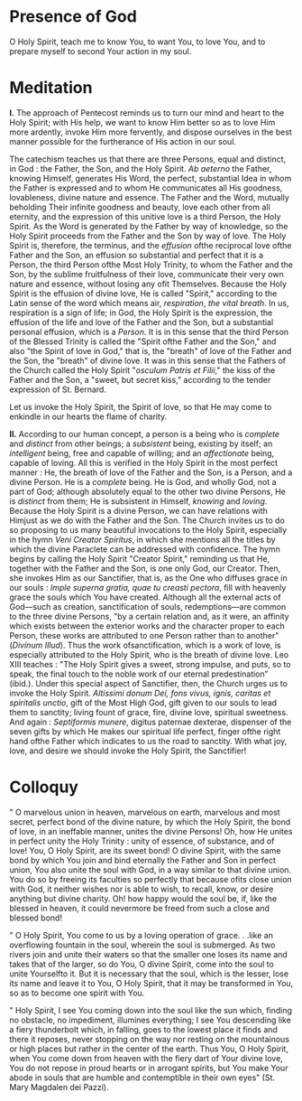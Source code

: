 # Presence of God

O Holy Spirit, teach me to know You, to want You, to love You, and to prepare myself to second Your action in my soul.

# Meditation

**I.** The approach of Pentecost reminds us to turn our mind and heart to the Holy Spirit; with His help, we want to know Him better so as to love Him more ardently, invoke Him more fervently, and dispose ourselves in the best manner possible for the furtherance of His action in our soul.

The catechism teaches us that there are three Persons, equal and distinct, in God : the Father, the Son, and the Holy Spirit. *Ab aeterno* the Father, knowing Himself, generates His Word, the perfect, substantial Idea in whom the Father is expressed and to whom He communicates all His goodness, lovableness, divine nature and essence. The Father and the Word, mutually beholding Their infinite goodness and beauty, love each other from all eternity, and the expression of this unitive love is a third Person, the Holy Spirit. As the Word is generated by the Father by way of knowledge, so the Holy Spirit proceeds from the Father and the Son by way of love. The Holy Spirit is, therefore, the terminus, and the *effusion* ofthe reciprocal love ofthe Father and the Son, an effusion so substantial and perfect that it is a Person, the third Person ofthe Most Holy Trinity, to whom the Father and the Son, by the sublime fruitfulness of their love, communicate their very own nature and essence, without losing any ofit Themselves. Because the Holy Spirit is the effusion of divine love, He is called "Spirit," according to the Latin sense of the word which means air, *respiration*, *the vital breath*. In us, respiration is a sign of life; in God, the Holy Spirit is the expression, the effusion of the life and love of the Father and the Son, but a substantial personal effusion, which is a *Person*. It is in this sense that the third Person of the Blessed Trinity is called the "Spirit ofthe Father and the Son," and also "the Spirit of love in God," that is, the "breath" of love of the Father and the Son, the "breath" of divine love. It was in this sense that the Fathers of the Church called the Holy Spirit "*osculum Patris et Filii*," the kiss of the Father and the Son, a "sweet, but secret kiss," according to the tender expression of St. Bernard.

Let us invoke the Holy Spirit, the Spirit of love, so that He may come to enkindle in our hearts the flame of charity.

**II.** According to our human concept, a person is a being who is *complete* and *distinct* from other beings; a *subsistent* being, existing by itself; an *intelligent* being, free and capable of willing; and an *affectionate* being, capable of loving. All this is verified in the Holy Spirit in the most perfect manner : He, the breath of love of the Father and the Son, is a Person, and a divine Person. He is a *complete* being. He is God, and wholly God, not a part of God; although absolutely equal to the other two divine Persons, He is *distinct* from them; He is subsistent in Himself, *knowing* and *loving*. Because the Holy Spirit is a divine Person, we can have relations with Himjust as we do with the Father and the Son. The Church invites us to do so proposing to us many beautiful invocations to the Holy Spirit, especially in the hymn *Veni Creator Spiritus*, in which she mentions all the titles by which the divine Paraclete can be addressed with confidence. The hymn begins by calling the Holy Spirit "Creator Spirit," reminding us that He, together with the Father and the Son, is one only God, our Creator. Then, she invokes Him as our Sanctifier, that is, as the One who diffuses grace in our souls : *Imple superna gratia, quae tu creasti pectora*, fill with heavenly grace the souls which You have created. Although all the external acts of God—such as creation, sanctification of souls, redemptions—are common to the three divine Persons, "by a certain relation and, as it were, an affinity which exists between the exterior works and the character proper to each Person, these works are attributed to one Person rather than to another" (*Divinum Illud*). Thus the work ofsanctification, which is a work of love, is especially attributed to the Holy Spirit, who is the breath of divine love. Leo XIII teaches : "The Holy Spirit gives a sweet, strong impulse, and puts, so to speak, the final touch to the noble work of our eternal predestination” (ibid.). Under this special aspect of Sanctifier, then, the Church urges us to invoke the Holy Spirit. *Altissimi donum Dei, fons vivus, ignis, caritas et spiritalis unctio*, gift of the Most High God, gift given to our souls to lead them to sanctity; living fount of grace, fire, divine love, spiritual sweetness. And again : *Septiformis munere*, digitus paternae dexterae, dispenser of the seven gifts by which He makes our spiritual life perfect, finger ofthe right hand ofthe Father which indicates to us the road to sanctity. With what joy, love, and desire we should invoke the Holy Spirit, the Sanctifier!

# Colloquy

" O marvelous union in heaven, marvelous on earth, marvelous and most secret, perfect bond of the divine nature, by which the Holy Spirit, the bond of love, in an ineffable manner, unites the divine Persons! Oh, how He unites in perfect unity the Holy Trinity : unity of essence, of substance, and of love! You, O Holy Spirit, are its sweet bond! O divine Spirit, with the same bond by which You join and bind eternally the Father and Son in perfect union, You also unite the soul with God, in a way similar to that divine union. You do so by freeing its faculties so perfectly that because ofits close union with God, it neither wishes nor is able to wish, to recall, know, or desire anything but divine charity. Oh! how happy would the soul be, if, like the blessed in heaven, it could nevermore be freed from such a close and blessed bond!

" O Holy Spirit, You come to us by a loving operation of grace. . .like an overflowing fountain in the soul, wherein the soul is submerged. As two rivers join and unite their waters so that the smaller one loses its name and takes that of the larger, so do You, O divine Spirit, come into the soul to unite Yourselfto it. But it is necessary that the soul, which is the lesser, lose its name and leave it to You, O Holy Spirit, that it may be transformed in You, so as to become one spirit with You.

" Holy Spirit, I see You coming down into the soul like the sun which, finding no obstacle, no impediment, illumines everything; I see You descending like a fiery thunderbolt which, in falling, goes to the lowest place it finds and there it reposes, never stopping on the way nor resting on the mountainous or high places but rather in the center of the earth. Thus You, O Holy Spirit, when You come down from heaven with the fiery dart of Your divine love, You do not repose in proud hearts or in arrogant spirits, but You make Your abode in souls that are humble and contemptible in their own eyes" (St. Mary Magdalen dei Pazzi).
